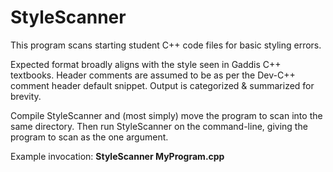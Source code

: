 # StyleScanner

This program scans starting student C++ code files for basic styling errors.

Expected format broadly aligns with the style seen in Gaddis C++ textbooks.
Header comments are assumed to be as per the Dev-C++ comment header default snippet.
Output is categorized & summarized for brevity.

Compile StyleScanner and (most simply) move the program to scan into the same directory.
Then run StyleScanner on the command-line, giving the program to scan as the one argument.

Example invocation: **StyleScanner MyProgram.cpp**
